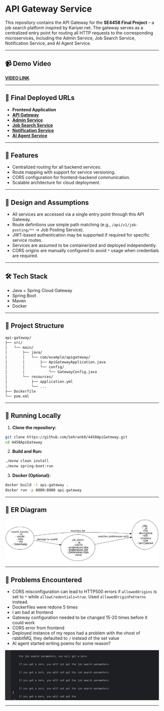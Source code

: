 # API Gateway Service

This repository contains the API Gateway for the **SE4458 Final Project** – a job search platform inspired by Kariyer.net. The gateway serves as a centralized entry point for routing all HTTP requests to the corresponding microservices, including the Admin Service, Job Search Service, Notification Service, and AI Agent Service.

---

## 📹 Demo Video

[**VIDEO LINK**](https://drive.google.com/drive/folders/1JRjiEz0hcjbIAbnUIZd1u3qLuDfy4Lwg?usp=sharing)

---

## 🔗 Final Deployed URLs

- **Frontend Application**
- [**API Gateway**](https://four458aiagent.onrender.com)
- [**Admin Service**](https://four458adminservice.onrender.com)
- [**Job Search Service**](https://four458jobsearchservice.onrender.com)
- [**Notification Service**](https://four458notificationservice.onrender.com)
- [**AI Agent Service**](https://four458jobagent.onrender.com)

---

## 📌 Features

- Centralized routing for all backend services.
- Route mapping with support for service versioning.
- CORS configuration for frontend-backend communication.
- Scalable architecture for cloud deployment.

---

## 🧠 Design and Assumptions

- All services are accessed via a single entry point through this API Gateway.
- Route definitions use simple path matching (e.g., `/api/v1/job-posting/**` → Job Posting Service).
- JWT-based authentication may be supported if required for specific service routes.
- Services are assumed to be containerized and deployed independently.
- CORS origins are manually configured to avoid `*` usage when credentials are required.

---

## 🛠️ Tech Stack

- Java + Spring Cloud Gateway
- Spring Boot
- Maven
- Docker

---

## 📂 Project Structure

```
api-gateway/
├── src/
│   └── main/
│       ├── java/
│       │   └── com/example/apigateway/
│       │       ├── ApiGatewayApplication.java
│       │       └── config/
│       │           └── GatewayConfig.java
│       └── resources/
│           ├── application.yml
│           └── ...
├── Dockerfile
└── pom.xml
```

---

## 🧪 Running Locally

1. **Clone the repository:**

```bash
git clone https://github.com/Sehrank8/4458ApiGateway.git
cd 4458ApiGateway
```

2. **Build and Run:**

```bash
./mvnw clean install
./mvnw spring-boot:run
```

3. **Docker (Optional):**

```bash
docker build -t api-gateway .
docker run -p 8080:8080 api-gateway
```

---
## 🧾 ER Diagram

![ER DIAGRAM](https://github.com/Sehrank8/4458ApiGateway/blob/master/job_search_er_diagram.png)

---

## 🧩 Problems Encountered

- CORS misconfiguration can lead to HTTP500 errors if `allowedOrigins` is set to `*` while `allowCredentials=true`. Used `allowedOriginPatterns` instead.
- Dockerfiles were redone 5 times
- I am bad at frontend
- Gateway configuration needed to be changed 15-20 times before it could work
- CORS error from frontend
- Deployed instance of my repos had a problem with the vhost of rabbitMQ, they defaulted to `/` instead of the set value
- AI agent started writing poems for some reason?

![AI POEMS](https://github.com/Sehrank8/4458ApiGateway/blob/master/AI_POEM.jpg)
  
---


